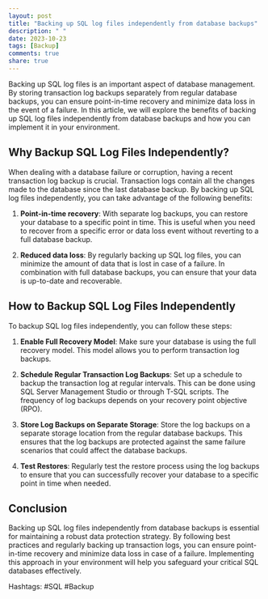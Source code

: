 ```yaml
---
layout: post
title: "Backing up SQL log files independently from database backups"
description: " "
date: 2023-10-23
tags: [Backup]
comments: true
share: true
---
```

Backing up SQL log files is an important aspect of database management. By storing transaction log backups separately from regular database backups, you can ensure point-in-time recovery and minimize data loss in the event of a failure. In this article, we will explore the benefits of backing up SQL log files independently from database backups and how you can implement it in your environment.

## Why Backup SQL Log Files Independently?
When dealing with a database failure or corruption, having a recent transaction log backup is crucial. Transaction logs contain all the changes made to the database since the last database backup. By backing up SQL log files independently, you can take advantage of the following benefits:

1. **Point-in-time recovery**: With separate log backups, you can restore your database to a specific point in time. This is useful when you need to recover from a specific error or data loss event without reverting to a full database backup.

2. **Reduced data loss**: By regularly backing up SQL log files, you can minimize the amount of data that is lost in case of a failure. In combination with full database backups, you can ensure that your data is up-to-date and recoverable.

## How to Backup SQL Log Files Independently
To backup SQL log files independently, you can follow these steps:

1. **Enable Full Recovery Model**: Make sure your database is using the full recovery model. This model allows you to perform transaction log backups.

2. **Schedule Regular Transaction Log Backups**: Set up a schedule to backup the transaction log at regular intervals. This can be done using SQL Server Management Studio or through T-SQL scripts. The frequency of log backups depends on your recovery point objective (RPO).

3. **Store Log Backups on Separate Storage**: Store the log backups on a separate storage location from the regular database backups. This ensures that the log backups are protected against the same failure scenarios that could affect the database backups.

4. **Test Restores**: Regularly test the restore process using the log backups to ensure that you can successfully recover your database to a specific point in time when needed.

## Conclusion
Backing up SQL log files independently from database backups is essential for maintaining a robust data protection strategy. By following best practices and regularly backing up transaction logs, you can ensure point-in-time recovery and minimize data loss in case of a failure. Implementing this approach in your environment will help you safeguard your critical SQL databases effectively.

Hashtags: #SQL #Backup